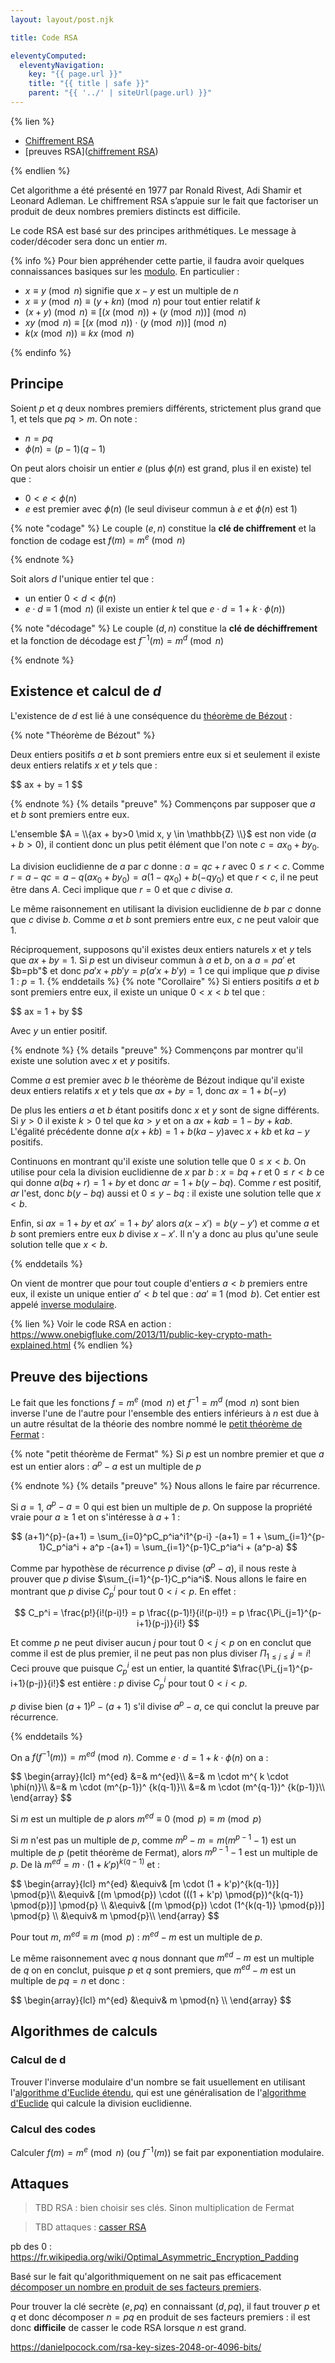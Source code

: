 ```yaml
---
layout: layout/post.njk

title: Code RSA

eleventyComputed:
  eleventyNavigation:
    key: "{{ page.url }}"
    title: "{{ title | safe }}"
    parent: "{{ '../' | siteUrl(page.url) }}"
---
```



{% lien %}

- [Chiffrement RSA](https://fr.wikipedia.org/wiki/Chiffrement_RSA)
- [preuves RSA]([chiffrement RSA](https://www.youtube.com/watch?v=Xlal_d4zyfo))

{% endlien %}

Cet algorithme a été présenté en 1977 par Ronald Rivest, Adi Shamir et Leonard Adleman. Le chiffrement RSA s’appuie sur le fait que factoriser un produit de deux nombres premiers distincts est difficile.

Le code RSA est basé sur des principes arithmétiques. Le message à coder/décoder sera donc un entier $m$.

{% info %}
Pour bien appréhender cette partie, il faudra avoir quelques connaissances basiques sur les [modulo](https://fr.wikipedia.org/wiki/Modulo_(op%C3%A9ration)). En particulier :

* $x \equiv y \pmod{n}$ signifie que $x - y$ est un multiple de $n$
* $x \equiv y \pmod{n} \equiv (y + kn) \pmod{n}$ pour tout entier relatif $k$
* $(x + y) \pmod{n} \equiv [(x \pmod{n}) + (y \pmod{n})] \pmod{n}$
* $xy \pmod{n} \equiv [(x \pmod{n})\cdot(y \pmod{n})] \pmod{n}$
* $k (x \pmod{n}) \equiv kx \pmod{n}$

{% endinfo %}

## Principe

Soient $p$ et $q$ deux nombres premiers différents, strictement plus grand que 1, et tels que $pq > m$. On note :

* $n = pq$
* $\phi(n) = (p-1)(q-1)$

On peut alors choisir un entier $e$ (plus $\phi(n)$ est grand, plus il en existe) tel que :

* $0 < e < \phi(n)$
* $e$ est premier avec $\phi(n)$ (le seul diviseur commun à $e$ et $\phi(n)$ est 1)

{% note "codage" %}
Le couple $(e, n)$ constitue la **clé de chiffrement** et la fonction de codage est $f(m) = m^e \pmod{n}$

{% endnote %}

Soit alors $d$ l'unique entier tel que :

* un entier $0 < d < \phi(n)$
* $e\cdot d \equiv 1 \pmod{n}$ (il existe un entier $k$ tel que $e\cdot d = 1 + k \cdot \phi(n)$)

{% note "décodage" %}
Le couple $(d, n)$ constitue la **clé de déchiffrement** et la fonction de décodage est $f^{-1}(m) = m^d \pmod{n}$

{% endnote %}

## Existence et calcul de $d$

L'existence de $d$ est lié à une conséquence du [théorème de Bézout](https://fr.wikipedia.org/wiki/Th%C3%A9or%C3%A8me_de_Bachet-B%C3%A9zout) :

{% note "Théorème de Bézout" %}

Deux entiers positifs $a$ et $b$ sont premiers entre eux si et seulement il existe deux entiers relatifs $x$ et $y$ tels que :

<div>
$$
ax + by = 1
$$
</div>

{% endnote %}
{% details "preuve" %}
Commençons par supposer que $a$ et $b$ sont premiers entre eux.

L'ensemble $A = \\{ax + by>0 \mid x, y \in \mathbb{Z} \\}$ est non vide ($a+b > 0$), il contient donc un plus petit élément que l'on note $c=ax_0 + by_0$.

La division euclidienne de $a$ par $c$ donne : $a = qc+r$ avec $0 \leq r < c$. Comme $r = a-qc = a-q(ax_0 + by_0) = a(1-qx_0)+b(-qy_0)$ et que $r < c$, il ne peut être dans $A$. Ceci implique que $r=0$ et que $c$ divise $a$.

Le même raisonnement en utilisant la division euclidienne de $b$ par $c$ donne que $c$ divise $b$. Comme $a$ et $b$ sont premiers entre eux, $c$ ne peut valoir que 1.

Réciproquement, supposons qu'il existes deux entiers naturels $x$ et $y$ tels que $ax + by = 1$. Si $p$ est un diviseur commun à $a$ et $b$, on a $a=pa'$ et $b=pb"$ et donc $pa'x+pb'y = p(a'x+b'y) = 1$ ce qui implique que $p$ divise $1$ : $p = 1$.
{% enddetails %}
{% note "Corollaire" %}
Si entiers positifs $a$ et $b$ sont premiers entre eux, il existe un unique $0< x < b$ tel que  :

<div>
$$
ax = 1 + by
$$
</div>

Avec $y$ un entier positif.

{% endnote %}
{% details "preuve" %}
Commençons par montrer qu'il existe une solution avec $x$ et $y$ positifs.

Comme $a$ est premier avec $b$ le théorème de Bézout indique qu'il existe deux entiers relatifs $x$ et $y$ tels que $ax + by = 1$, donc $ax = 1 + b(-y)$

De plus les entiers $a$ et $b$ étant positifs donc $x$ et $y$ sont de signe différents. Si $y>0$ il existe $k > 0$ tel que $ka > y$ et on a $ax + kab = 1 - by + kab$. L'égalité précédente donne  $a(x + kb) = 1 + b(ka - y)$avec $x + kb$ et  $ka - y$ positifs.

Continuons en montrant qu'il existe une solution telle que $0 \leq x < b$. On utilise pour cela la division euclidienne de $x$ par $b$ : $x = bq+r$ et $0\leq r < b$ ce qui donne $a(bq+r) = 1 + by$ et donc $ar = 1 + b(y-bq)$. Comme $r$ est positif, $ar$ l'est, donc $b(y-bq)$ aussi et $0\leq y-bq$ : il existe une solution telle que $x<b$.

Enfin, si $ax=1+by$ et $ax'=1+by'$ alors $a(x-x') = b(y-y')$ et comme $a$ et $b$ sont premiers entre eux $b$ divise $x-x'$. Il n'y a donc au plus qu'une seule solution telle que $x <b$.

{% enddetails %}

On vient de montrer que pour tout couple d'entiers $a < b$ premiers entre eux, il existe un unique entier $a' < b$ tel que : $aa' \equiv 1 \pmod{b}$. Cet entier est appelé [inverse modulaire](https://fr.wikipedia.org/wiki/Inverse_modulaire).

{% lien %}
Voir le code RSA en action :
<https://www.onebigfluke.com/2013/11/public-key-crypto-math-explained.html>
{% endlien %}

## Preuve des bijections

Le fait que les fonctions $f =  m^e \pmod{n}$ et $f^{-1} =  m^d \pmod{n}$ sont bien inverse l'une de l'autre pour l'ensemble des entiers inférieurs à $n$ est due à un autre résultat de la théorie des nombre nommé le [petit théorème de Fermat](https://fr.wikipedia.org/wiki/Petit_th%C3%A9or%C3%A8me_de_Fermat) :

{% note "petit théorème de Fermat" %}
Si $p$ est un nombre premier et que $a$ est un entier alors : $a^{p} - a$ est un multiple de $p$

{% endnote %}
{% details "preuve" %}
Nous allons le faire par récurrence.

Si $a=1$, $a^{p}-a = 0$ qui est bien un multiple de $p$. On suppose la propriété vraie pour $a \geq 1$ et on s'intéresse à $a+1$ :

$$
(a+1)^{p}-(a+1) = \sum_{i=0}^pC_p^ia^i1^{p-i} -(a+1) = 1 + \sum_{i=1}^{p-1}C_p^ia^i + a^p -(a+1) = \sum_{i=1}^{p-1}C_p^ia^i + (a^p-a)
$$

Comme par hypothèse de récurrence $p$ divise $(a^p-a)$, il nous reste à prouver que $p$ divise $\sum_{i=1}^{p-1}C_p^ia^i$. Nous allons le faire en montrant que $p$ divise $C_p^i$ pour tout $0 < i <p$. En effet :

$$
C_p^i = \frac{p!}{i!(p-i)!} = p \frac{(p-1)!}{i!(p-i)!} = p \frac{\Pi_{j=1}^{p-i+1}(p-j)}{i!}
$$

Et comme $p$ ne peut diviser aucun $j$ pour tout $0 < j < p$ on en conclut que comme il est de plus premier, il ne peut pas non plus diviser $\Pi_{1\leq j \leq i}j = i!$ Ceci prouve que puisque $C_p^i$ est un entier, la quantité $\frac{\Pi_{j=1}^{p-i+1}(p-j)}{i!}$ est entière : $p$ divise $C_p^i$ pour tout $0 < i <p$.

$p$ divise bien $(a+1)^{p}-(a+1)$ s'il divise $a^{p}-a$, ce qui conclut la preuve par récurrence.

{% enddetails %}

On a $f(f^{-1}(m)) = m^{ed} \pmod{n}$. Comme $e\cdot d = 1 + k \cdot \phi(n)$ on a :

<div>
$$
\begin{array}{lcl}
m^{ed} &=&  m^{ed}\\
&=& m \cdot m^{ k \cdot \phi(n)}\\
&=& m \cdot (m^{p-1})^ {k(q-1)}\\
&=& m \cdot (m^{q-1})^ {k(p-1)}\\
\end{array}
$$
</div>

Si $m$ est un multiple de $p$ alors $m^{ed} \equiv 0 \pmod{p} \equiv m \pmod{p}$

Si $m$ n'est pas un multiple de $p$, comme $m^p-m=m(m^{p-1}-1)$ est un multiple de $p$ (petit théorème de Fermat), alors $m^{p-1}-1$ est un multiple de $p$. De là $m^{ed} = m \cdot (1 + k'p)^{k(q-1)}$ et :

<div>
$$
\begin{array}{lcl}
m^{ed} &\equiv&  [m \cdot (1 + k'p)^{k(q-1)}] \pmod{p}\\
&\equiv& [(m \pmod{p}) \cdot (((1 + k'p) \pmod{p})^{k(q-1)} \pmod{p})] \pmod{p} \\
&\equiv& [(m \pmod{p}) \cdot (1^{k(q-1)}  \pmod{p})] \pmod{p} \\
&\equiv& m \pmod{p}\\
\end{array}
$$
</div>

Pour tout $m$, $m^{ed} \equiv m \pmod{p}$ : $m^{ed} - m$ est un multiple de $p$.

Le même raisonnement avec $q$ nous donnant que $m^{ed} - m$ est un multiple de $q$ on en conclut, puisque $p$ et $q$ sont premiers, que $m^{ed} - m$ est un multiple de $pq=n$ et donc :

<div>
$$
\begin{array}{lcl}
m^{ed} &\equiv& m \pmod{n} \\
\end{array}
$$
</div>

## Algorithmes de calculs

### Calcul de d

Trouver l'inverse modulaire d'un nombre se fait usuellement en utilisant l'[algorithme d'Euclide étendu](https://fr.wikipedia.org/wiki/Algorithme_d%27Euclide_%C3%A9tendu), qui est une généralisation de l'[algorithme d'Euclide](https://fr.wikipedia.org/wiki/Algorithme_d%27Euclide) qui calcule la division euclidienne.

### Calcul des codes

Calculer $f(m) = m^e \pmod{n}$ (ou $f^{-1}(m)$) se fait par exponentiation modulaire.

## Attaques

> TBD RSA : bien choisir ses clés. Sinon multiplication de Fermat

> TBD attaques : [casser RSA](https://www.youtube.com/watch?v=-ShwJqAalOk)

pb des 0 : <https://fr.wikipedia.org/wiki/Optimal_Asymmetric_Encryption_Padding>

Basé sur le fait qu'algorithmiquement on ne sait pas efficacement [décomposer un nombre en produit de ses facteurs premiers](https://fr.wikipedia.org/wiki/D%C3%A9composition_en_produit_de_facteurs_premiers).

Pour trouver la clé secrète $(e, pq)$ en connaissant $(d, pq)$, il faut trouver $p$ et $q$ et donc décomposer $n=pq$ en produit de ses facteurs premiers : il est donc **difficile** de casser le code RSA lorsque $n$ est grand.

<https://danielpocock.com/rsa-key-sizes-2048-or-4096-bits/>
